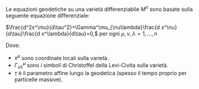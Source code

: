 Le equazioni geodetiche su una varietà differenziabile $M^n$ sono basate sulla seguente equazione differenziale:

$\frac{d^2x^\mu}{d\tau^2}+\Gamma^\mu_{\nu\lambda}\frac{d x^\nu}{d\tau}\frac{d x^\lambda}{d\tau}=0,$ per ogni $\mu,\nu,\lambda=1,\hdots,n$

Dove:

- $x^\mu$ sono coordinate locali sulla varietà.
- $\Gamma^\mu_{\nu\lambda}$ sono i simboli di Christoffel della Levi-Civita sulla varietà.
- $\tau$ è il parametro affine lungo la geodetica (spesso il tempo proprio per particelle massive).

